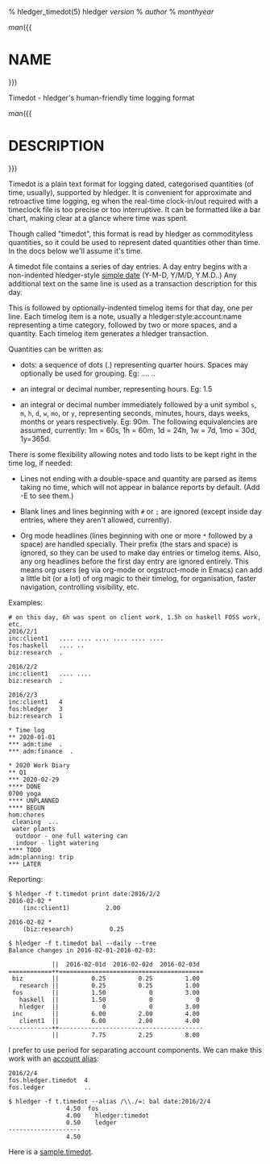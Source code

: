 % hledger_timedot(5) hledger _version_
% _author_
% _monthyear_

_man_({{
# NAME
}})

Timedot - hledger's human-friendly time logging format

_man_({{
# DESCRIPTION
}})

Timedot is a plain text format for logging dated, categorised quantities (of time, usually), supported by hledger.
It is convenient for approximate and retroactive time logging,
eg when the real-time clock-in/out required with a timeclock file is too precise or too interruptive.
It can be formatted like a bar chart, making clear at a glance where time was spent.

Though called "timedot", this format is read by hledger as commodityless quantities,
so it could be used to represent dated quantities other than time.
In the docs below we'll assume it's time.

A timedot file contains a series of day entries.
A day entry begins with a non-indented hledger-style
[simple date](journal.html#simple-dates) (Y-M-D, Y/M/D, Y.M.D..)
Any additional text on the same line is used as a transaction description for this day.

This is followed by optionally-indented timelog items for that day, one per line.
Each timelog item is a note, usually a hledger:style:account:name representing a time category,
followed by two or more spaces, and a quantity.
Each timelog item generates a hledger transaction.

Quantities can be written as:

- dots: a sequence of dots (.) representing quarter hours.
  Spaces may optionally be used for grouping.
  Eg: .... ..

- an integral or decimal number, representing hours.
  Eg: 1.5

- an integral or decimal number immediately followed by a unit symbol
  `s`, `m`, `h`, `d`, `w`, `mo`, or `y`, representing seconds, minutes, hours, days
  weeks, months or years respectively.
  Eg: 90m.
  The following equivalencies are assumed, currently:
  1m = 60s, 1h = 60m, 1d = 24h, 1w = 7d, 1mo = 30d, 1y=365d.

There is some flexibility allowing notes and todo lists to be kept
right in the time log, if needed:

- Lines not ending with a double-space and quantity are parsed as
  items taking no time, which will not appear in balance reports by
  default. (Add -E to see them.)

- Blank lines and lines beginning with `#` or `;` are ignored
  (except inside day entries, where they aren't allowed, currently).

- Org mode headlines (lines beginning with one or more `*` followed by
  a space) are handled specially. Their prefix (the stars and space)
  is ignored, so they can be used to make day entries or timelog
  items. Also, any org headlines before the first day entry are
  ignored entirely. This means org users (eg via org-mode or
  orgstruct-mode in Emacs) can add a little bit (or a lot) of org
  magic to their timelog, for organisation, faster navigation,
  controlling visibility, etc.


Examples:

```timedot
# on this day, 6h was spent on client work, 1.5h on haskell FOSS work, etc.
2016/2/1
inc:client1   .... .... .... .... .... ....
fos:haskell   .... ..
biz:research  .

2016/2/2
inc:client1   .... ....
biz:research  .
```

```timedot
2016/2/3
inc:client1   4
fos:hledger   3
biz:research  1
```

```timedot
* Time log
** 2020-01-01
*** adm:time  .
*** adm:finance  .
```

```timedot
* 2020 Work Diary
** Q1
*** 2020-02-29
**** DONE
0700 yoga
**** UNPLANNED
**** BEGUN
hom:chores
 cleaning  ...
 water plants
  outdoor - one full watering can
  indoor - light watering
**** TODO
adm:planning: trip
*** LATER

```

Reporting:

```shell
$ hledger -f t.timedot print date:2016/2/2
2016-02-02 *
    (inc:client1)          2.00

2016-02-02 *
    (biz:research)          0.25
```
```shell
$ hledger -f t.timedot bal --daily --tree
Balance changes in 2016-02-01-2016-02-03:

            ||  2016-02-01d  2016-02-02d  2016-02-03d 
============++========================================
 biz        ||         0.25         0.25         1.00 
   research ||         0.25         0.25         1.00 
 fos        ||         1.50            0         3.00 
   haskell  ||         1.50            0            0 
   hledger  ||            0            0         3.00 
 inc        ||         6.00         2.00         4.00 
   client1  ||         6.00         2.00         4.00 
------------++----------------------------------------
            ||         7.75         2.25         8.00 
```

I prefer to use period for separating account components.
We can make this work with an [account alias](journal.html#rewriting-accounts):

```timedot
2016/2/4
fos.hledger.timedot  4
fos.ledger           ..
```
```shell
$ hledger -f t.timedot --alias /\\./=: bal date:2016/2/4
                4.50  fos
                4.00    hledger:timedot
                0.50    ledger
--------------------
                4.50
```

Here is a
[sample.timedot](https://raw.github.com/simonmichael/hledger/master/examples/sample.timedot).
<!-- to download and some queries to try: -->

<!-- ```shell -->
<!-- $ hledger -f sample.timedot balance                               # current time balances -->
<!-- $ hledger -f sample.timedot register -p 2009/3                    # sessions in march 2009 -->
<!-- $ hledger -f sample.timedot register -p weekly --depth 1 --empty  # time summary by week -->
<!-- ``` -->
